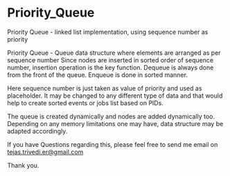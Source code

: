 # Priority_Queue
Priority Queue - linked list implementation, using sequence number as priority

Priority Queue - Queue data structure where elements are arranged as per sequence number
Since nodes are inserted in sorted order of sequence number, insertion operation is the key function.
Dequeue is always done from the front of the queue.
Enqueue is done in sorted manner.

Here sequence number is just taken as value of priority and used as placeholder. It may be changed to any different type of data 
and that would help to create sorted events or jobs list based on PIDs.

The queue is created dynamically and nodes are added dynamically too. Depending on any memory limitations one may have, 
data structure may be adapted accordingly.

If you have Questions regarding this, please feel free to send me email on tejas.trivedi.er@gmail.com

Thank you.

